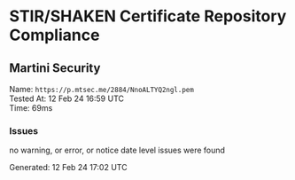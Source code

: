 # STIR/SHAKEN Certificate Repository Compliance

## Martini Security

Name: `https://p.mtsec.me/2884/NnoALTYQ2ngl.pem`\
Tested At: 12 Feb 24 16:59 UTC\
Time: 69ms

### Issues

no warning, or error, or notice date level issues were found

Generated: 12 Feb 24 17:02 UTC